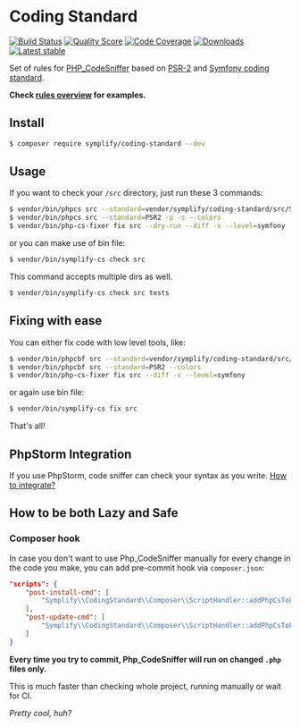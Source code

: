 # Coding Standard

[![Build Status](https://img.shields.io/travis/Symplify/CodingStandard.svg?style=flat-square)](https://travis-ci.org/Symplify/CodingStandard)
[![Quality Score](https://img.shields.io/scrutinizer/g/Symplify/CodingStandard.svg?style=flat-square)](https://scrutinizer-ci.com/g/Symplify/CodingStandard)
[![Code Coverage](https://img.shields.io/scrutinizer/coverage/g/Symplify/CodingStandard.svg?style=flat-square)](https://scrutinizer-ci.com/g/Symplify/CodingStandard)
[![Downloads](https://img.shields.io/packagist/dt/symplify/coding-standard.svg?style=flat-square)](https://packagist.org/packages/symplify/coding-standard)
[![Latest stable](https://img.shields.io/packagist/v/symplify/coding-standard.svg?style=flat-square)](https://packagist.org/packages/symplify/coding-standard)

Set of rules for [PHP_CodeSniffer](https://github.com/squizlabs/PHP_CodeSniffer) based on [PSR-2](http://www.php-fig.org/psr/psr-2/) and [Symfony coding standard](http://symfony.com/doc/current/contributing/code/standards.html).

**Check [rules overview](docs/en/rules-overview.md) for examples.**


## Install

```sh
$ composer require symplify/coding-standard --dev
```

## Usage

If you want to check your `/src` directory, just run these 3 commands:

```sh
$ vendor/bin/phpcs src --standard=vendor/symplify/coding-standard/src/SymplifyCodingStandard/ruleset.xml -p -s --colors
$ vendor/bin/phpcs src --standard=PSR2 -p -s --colors
$ vendor/bin/php-cs-fixer fix src --dry-run --diff -v --level=symfony
```

or you can make use of bin file:

```sh
$ vendor/bin/symplify-cs check src
```

This command accepts multiple dirs as well.

```sh
$ vendor/bin/symplify-cs check src tests
```

## Fixing with ease

You can either fix code with low level tools, like:

```sh
$ vendor/bin/phpcbf src --standard=vendor/symplify/coding-standard/src/SymplifyCodingStandard/ruleset.xml --colors
$ vendor/bin/phpcbf src --standard=PSR2 --colors
$ vendor/bin/php-cs-fixer fix src --diff -v --level=symfony
```

or again use bin file:

```sh
$ vendor/bin/symplify-cs fix src
```

That's all!


## PhpStorm Integration

If you use PhpStorm, code sniffer can check your syntax as you write. [How to integrate?](docs/en/integration-to-php-storm.md)


## How to be both Lazy and Safe

### Composer hook

In case you don't want to use Php_CodeSniffer manually for every change in the code you make, you can add pre-commit hook via `composer.json`:

```json
"scripts": {
	"post-install-cmd": [
		"Symplify\\CodingStandard\\Composer\\ScriptHandler::addPhpCsToPreCommitHook"
	],
	"post-update-cmd": [
		"Symplify\\CodingStandard\\Composer\\ScriptHandler::addPhpCsToPreCommitHook"
	]
}
```

**Every time you try to commit, Php_CodeSniffer will run on changed `.php` files only.**

This is much faster than checking whole project, running manually or wait for CI.

*Pretty cool, huh?*
